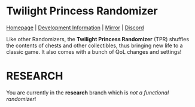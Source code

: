 # Twilight Princess Randomizer
[Homepage](https://rando.zeldatp.net) | [Development Information](https://dev.zeldatp.net) | [Mirror](https://git.aecx.cc) | [Discord](https://discord.tpspeed.run)

Like other Randomizers, the **Twilight Princess Randomizer** (TPR) shuffles the contents of chests and other collectibles, thus bringing new life to a classic game. It also comes with a bunch of QoL changes and settings!

# RESEARCH
You are currently in the **research** branch which is *not a functional randomizer*!